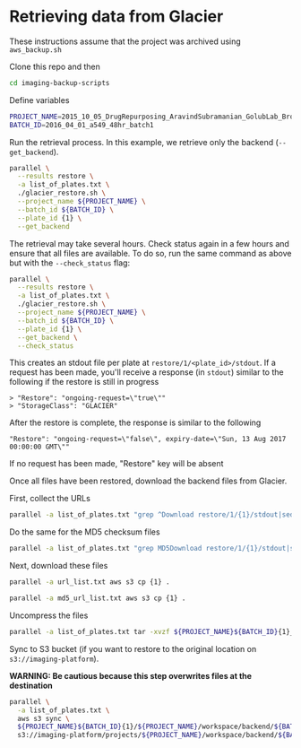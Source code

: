 # Retrieving data from Glacier

These instructions assume that the project was archived using `aws_backup.sh`

Clone this repo and then

```sh
cd imaging-backup-scripts
```

Define variables

```sh
PROJECT_NAME=2015_10_05_DrugRepurposing_AravindSubramanian_GolubLab_Broad
BATCH_ID=2016_04_01_a549_48hr_batch1
```

Run the retrieval process. 
In this example, we retrieve only the backend (`--get_backend`).

```sh
parallel \
  --results restore \
  -a list_of_plates.txt \
  ./glacier_restore.sh \
  --project_name ${PROJECT_NAME} \
  --batch_id ${BATCH_ID} \
  --plate_id {1} \
  --get_backend
```

The retrieval may take several hours. Check status again in a few hours and ensure that all files are available. To do so, run the same command as above but with the `--check_status` flag:

```sh
parallel \
  --results restore \
  -a list_of_plates.txt \
  ./glacier_restore.sh \
  --project_name ${PROJECT_NAME} \
  --batch_id ${BATCH_ID} \
  --plate_id {1} \
  --get_backend \
  --check_status
```

This creates an stdout file per plate at `restore/1/<plate_id>/stdout`. 
If a request has been made, you'll receive a response (in `stdout`) similar to the following if the restore is still in progress

```
> "Restore": "ongoing-request=\"true\""
> "StorageClass": "GLACIER"
```

After the restore is complete, the response is similar to the following

```
"Restore": "ongoing-request=\"false\", expiry-date=\"Sun, 13 Aug 2017 00:00:00 GMT\""
```

If no request has been made, "Restore" key will be absent

Once all files have been restored, download the backend files from Glacier.

First, collect the URLs

```sh
parallel -a list_of_plates.txt "grep ^Download restore/1/{1}/stdout|sed s,Download:,,1" > url_list.txt
```

Do the same for the MD5 checksum files

```sh
parallel -a list_of_plates.txt "grep MD5Download restore/1/{1}/stdout|sed s,MD5Download:,,1" > md5_url_list.txt
```

Next, download these files

```sh
parallel -a url_list.txt aws s3 cp {1} .
```

```sh
parallel -a md5_url_list.txt aws s3 cp {1} .
```

Uncompress the files

```sh
parallel -a list_of_plates.txt tar -xvzf ${PROJECT_NAME}${BATCH_ID}{1}_backend.tar.gz
```

Sync to S3 bucket (if you want to restore to the original location on `s3://imaging-platform`).

**WARNING: Be cautious because this step overwrites files at the destination**

```sh
parallel \
  -a list_of_plates.txt \
  aws s3 sync \
  ${PROJECT_NAME}${BATCH_ID}{1}/${PROJECT_NAME}/workspace/backend/${BATCH_ID}/ \
  s3://imaging-platform/projects/${PROJECT_NAME}/workspace/backend/${BATCH_ID}/
```
